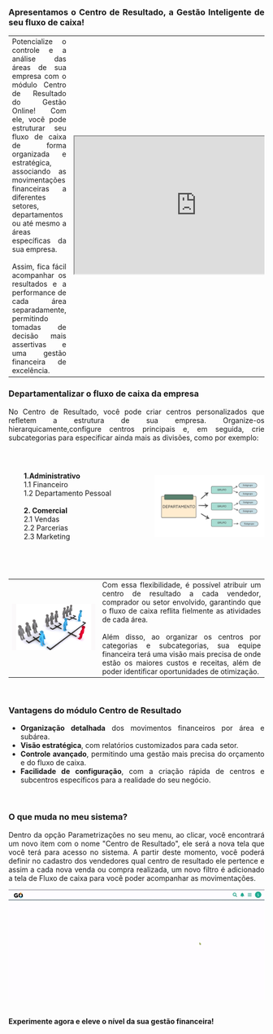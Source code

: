 <div style="text-align: justify">

### Apresentamos o Centro de Resultado, a Gestão Inteligente de seu fluxo de caixa!

| | |
|-|-|
|Potencialize o controle e a análise das áreas de sua empresa com o módulo Centro de Resultado do Gestão Online! Com ele, você pode estruturar seu fluxo de caixa de forma organizada e estratégica, associando as movimentações financeiras a diferentes setores, departamentos ou até mesmo a áreas específicas da sua empresa.<br><br>Assim, fica fácil acompanhar os resultados e a performance de cada área separadamente, permitindo tomadas de decisão mais assertivas e uma gestão financeira de excelência.| <iframe src="https://drive.google.com/file/d/188ztWE_EsO5XMLGhtTLTwIKhyie8ZL3O/preview" width="480" height="270" allow="autoplay"></iframe>|

### Departamentalizar o fluxo de caixa da empresa

No Centro de Resultado, você pode criar centros personalizados que refletem a estrutura de sua empresa. Organize-os hierarquicamente,configure centros principais e, em seguida, crie subcategorias para especificar ainda mais as divisões, como por exemplo:

<div style="display: flex; gap: 10px;">
    <div style="flex: 1; padding: 30px;">
        <p><strong>1.Administrativo</strong><br>1.1 Financeiro<br>1.2 Departamento Pessoal<br><br><strong>2. Comercial</strong><br>2.1 Vendas<br>2.2 Parcerias<br>2.3 Marketing </p>
    </div>
    <div style="flex: 1; display: flex; align-items: center; justify-content: center;">
        <img src="https://github.com/Gestao-Online/public-docs/blob/ff467a6e0ab7b09edd03046b89f989901368d529/erp-v2/marketplace/extensions/br.com.gestao-online.module.centro-resultado/assets/modulo_centro_resultado_05.png?raw=true" alt="0" style="width: 600">
    </div>
</div>

<br>

| | |
|-|-|
|![](https://github.com/Gestao-Online/public-docs/blob/20516384dd5db2f5e83617a43f3889f7ce2bcac5/erp-v2/marketplace/extensions/br.com.gestao-online.module.centro-resultado/assets/modulo_centro_resultado_04.png?raw=true) |Com essa flexibilidade, é possível atribuir um centro de resultado a cada vendedor, comprador ou setor envolvido, garantindo que o fluxo de caixa reflita fielmente as atividades de cada área. <br><br>Além disso, ao organizar os centros por categorias e subcategorias, sua equipe financeira terá uma visão mais precisa de onde estão os maiores custos e receitas, além de poder identificar oportunidades de otimização.|

<br>

### Vantagens do módulo Centro de Resultado

* **Organização detalhada** dos movimentos financeiros por área e subárea.
* **Visão estratégica**, com relatórios customizados para cada setor.
* **Controle avançado**, permitindo uma gestão mais precisa do orçamento e do fluxo de caixa.
* **Facilidade de configuração**, com a criação rápida de centros e subcentros específicos para a realidade do seu negócio.

<br>

### O que muda no meu sistema?

Dentro da opção Parametrizações no seu menu, ao clicar, você encontrará um novo item com o nome "Centro de Resultado", ele será a nova tela que você terá para acesso no sistema. A partir deste momento, você poderá definir no cadastro dos vendedores qual centro de resultado ele pertence e assim a cada nova venda ou compra realizada, um novo filtro é adicionado a tela de Fluxo de caixa para você poder acompanhar as movimentações.

<div style="text-align: center">
    <img src="https://github.com/Gestao-Online/public-docs/blob/20516384dd5db2f5e83617a43f3889f7ce2bcac5/erp-v2/marketplace/extensions/br.com.gestao-online.module.centro-resultado/assets/modulo_centro_resultado_03.gif?raw=true" alt="0" width="800"> 
</div>

<br>

**Experimente agora e eleve o nível da sua gestão financeira!**

</div>